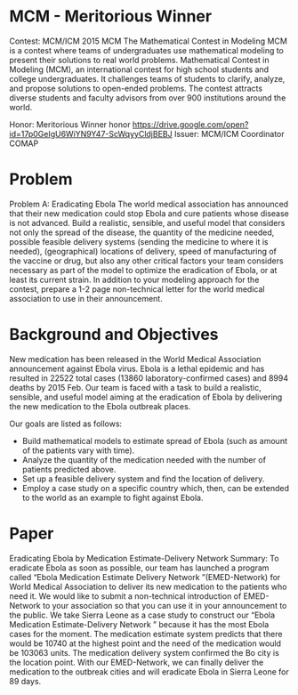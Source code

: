 # MCM - Meritorious Winner
Contest: MCM/ICM 2015 
MCM The Mathematical Contest in Modeling
MCM is a contest where teams of undergraduates use mathematical modeling to present their solutions to real world problems.
Mathematical Contest in Modeling (MCM), an international contest for high school students and college undergraduates. It challenges teams of students to clarify, analyze, and propose solutions to open-ended problems. The contest attracts diverse students and faculty advisors from over 900 institutions around the world.

Honor: Meritorious Winner honor
https://drive.google.com/open?id=17p0GeIgU6WiYN9Y47-ScWqyyCldjBEBJ
Issuer: MCM/ICM Coordinator COMAP

# Problem
Problem A: Eradicating Ebola
The world medical association has announced that their new medication could stop Ebola and cure patients whose disease is not advanced. Build a realistic, sensible, and useful model that considers not only the spread of the disease, the quantity of the medicine needed, possible feasible delivery systems (sending the medicine to where it is needed), (geographical) locations of delivery, speed of manufacturing of the vaccine or drug, but also any other critical factors your team considers necessary as part of the model to optimize the eradication of Ebola, or at least its current strain. In addition to your modeling approach for the contest, prepare a 1-2 page non-technical letter for the world medical association to use in their announcement.

# Background and Objectives
New medication has been released in the World Medical Association announcement against Ebola virus. Ebola is a lethal epidemic and has resulted in 22522 total cases (13860 laboratory-confirmed cases) and 8994 deaths by 2015 Feb. Our team is faced with a task to build a realistic, sensible, and useful model aiming at the eradication of Ebola by delivering the new medication to the Ebola outbreak places.

Our goals are listed as follows:
* Build mathematical models to estimate spread of Ebola (such as amount of the patients vary with time).
* Analyze the quantity of the medication needed with the number of patients predicted above.
* Set up a feasible delivery system and find the location of delivery.
* Employ a case study on a specific country which, then, can be extended to the world as an example to fight against Ebola.

# Paper
Eradicating Ebola by Medication Estimate-Delivery Network
Summary:
To eradicate Ebola as soon as possible, our team has launched a program called “Ebola Medication Estimate Delivery Network ”(EMED-Network) for World Medical Association to deliver its new medication to the patients who need it. We would like to submit a non-technical introduction of EMED-Network to your association so that you can use it in your announcement to the public.
We take Sierra Leone as a case study to construct our “Ebola Medication Estimate-Delivery Network ” because it has the most Ebola cases for the moment. The medication estimate system predicts that there would be 10740 at the highest point and the need of the medication would be 103063 units. The medication delivery system confirmed the Bo city is the location point. With our EMED-Network, we can finally deliver the medication to the outbreak cities and will eradicate Ebola in Sierra Leone for 89 days.
